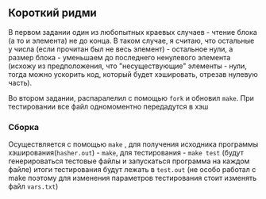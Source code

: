 ## Короткий ридми
В первом задании один из любопытных краевых случаев - чтение блока (а то и элемента) не до конца. 
В таком случае, я считаю, что остальные у числа (если прочитан был не весь элемент) - остальное нули, а размер блока - уменьшаем до последнего ненулевого элемента (исхожу из предположения, что "несуществующие" элементы - нули, тогда можно ускорить код, который будет хэшировать, отрезав нулевую часть).

Во втором задании, распаралелил с помощью ``fork``  и обновил ``make``. При тестировании все файл одномоментно передадутся в хэш
### Сборка
Осуществляется с помощью ``make`` , для получения исходника программы хэширования(``hasher.out``)  -   ``make``, для тестирования - ``make test`` (будут генерироваться тестовые файлы и запускаться программа на каждом файле) итоги тестирования будут лежать в ``test.out`` (не особо работал с make поэтому для изменения параметров тестирования стоит изменять файл ``vars.txt``)
